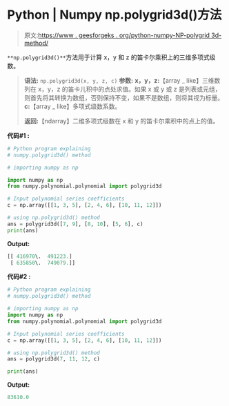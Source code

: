 # Python | Numpy np.polygrid3d()方法

> 原文:[https://www . geesforgeks . org/python-numpy-NP-polygrid 3d-method/](https://www.geeksforgeeks.org/python-numpy-np-polygrid3d-method/)

`**np.polygrid3d()**`方法用于计算 x，y 和 z 的笛卡尔乘积上的三维多项式级数。

> **语法:** `np.polygrid3d(x, y, z, c)`
> **参数:**
> **x，y，z:**【array _ like】三维数列在 x，y，z 的笛卡儿积中的点处求值。如果 x 或 y 或 z 是列表或元组，则首先将其转换为数组，否则保持不变，如果不是数组，则将其视为标量。
> **c:**【array _ like】多项式级数系数。
> 
> **返回:**【ndarray】二维多项式级数在 x 和 y 的笛卡尔乘积中的点上的值。

**代码#1 :**

```py
# Python program explaining
# numpy.polygrid3d() method 

# importing numpy as np

import numpy as np 
from numpy.polynomial.polynomial import polygrid3d

# Input polynomial series coefficients
c = np.array([[1, 3, 5], [2, 4, 6], [10, 11, 12]]) 

# using np.polygrid3d() method 
ans = polygrid3d([7, 9], [8, 10], [5, 6], c)
print(ans)
```

**Output:**

```py
[[ 416970\.  491223.]
 [ 635850\.  749079.]]

```

**代码#2 :**

```py
# Python program explaining
# numpy.polygrid3d() method 

# importing numpy as np 
import numpy as np 
from numpy.polynomial.polynomial import polygrid3d

# Input polynomial series coefficients
c = np.array([[1, 3, 5], [2, 4, 6], [10, 11, 12]]) 

# using np.polygrid3d() method 
ans = polygrid3d(7, 11, 12, c)

print(ans)
```

**Output:**

```py
83610.0

```